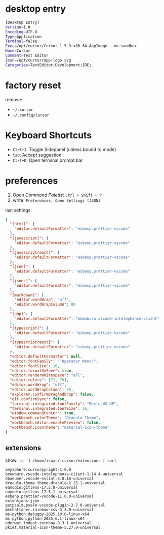 # desktop entry

```sh
[Desktop Entry]
Version=1.0
Encoding=UTF-8
Type=Application
Terminal=false
Exec=/opt/cursor/Cursor-1.5.9-x86_64.AppImage --no-sandbox
Name=Cursor
Comment=Text Editor
Icon=/opt/cursor/app-logo.svg
Categories=TextEditor;Development;IDE;
```

# factory reset

remove:

- `~/.cursor`
- `~/.config/Cursor`

# Keyboard Shortcuts

- `Ctrl+I`: Toggle Sidepanel (unless bound to mode)
- `tab`: Accept suggestion
- `Ctrl+K`: Open terminal prompt bar

# preferences

1. Open _Command Palette_: `Ctrl + Shift + P`
1. write: `Preferences: Open Settings (JSON)`

last settings:

```json
{
  "[html]": {
    "editor.defaultFormatter": "esbenp.prettier-vscode"
  },
  "[javascript]": {
    "editor.defaultFormatter": "esbenp.prettier-vscode"
  },
  "[javascriptreact]": {
    "editor.defaultFormatter": "esbenp.prettier-vscode"
  },
  "[json]": {
    "editor.defaultFormatter": "esbenp.prettier-vscode"
  },
  "[jsonc]": {
    "editor.defaultFormatter": "esbenp.prettier-vscode"
  },
  "[markdown]": {
    "editor.wordWrap": "off",
    "editor.wordWrapColumn": 80
  },
  "[php]": {
    "editor.defaultFormatter": "bmewburn.vscode-intelephense-client"
  },
  "[typescript]": {
    "editor.defaultFormatter": "esbenp.prettier-vscode"
  },
  "[typescriptreact]": {
    "editor.defaultFormatter": "esbenp.prettier-vscode"
  },
  "editor.defaultFormatter": null,
  "editor.fontFamily": "'Operator Mono'",
  "editor.fontSize": 16,
  "editor.formatOnSave": true,
  "editor.renderWhitespace": "all",
  "editor.rulers": [72, 79],
  "editor.wordWrap": "off",
  "editor.wordWrapColumn": 80,
  "explorer.confirmDragAndDrop": false,
  "git.confirmSync": false,
  "terminal.integrated.fontFamily": "MesloLGS NF",
  "terminal.integrated.fontSize": 16,
  "window.commandCenter": true,
  "workbench.colorTheme": "Dracula Theme",
  "workbench.editor.enablePreview": false,
  "workbench.iconTheme": "material-icon-theme"
}
```

## extensions

show: `ls -1 /home/isaac/.cursor/extensions | sort`

```
anysphere.cursorpyright-1.0.9
bmewburn.vscode-intelephense-client-1.14.4-universal
dbaeumer.vscode-eslint-3.0.16-universal
dracula-theme.theme-dracula-2.25.1-universal
eamodio.gitlens-17.5.0-universal
eamodio.gitlens-17.5.1-universal
esbenp.prettier-vscode-11.0.0-universal
extensions.json
getpsalm.psalm-vscode-plugin-2.7.0-universal
mechatroner.rainbow-csv-3.3.0-universal
ms-python.debugpy-2025.10.0-linux-x64
ms-python.python-2025.6.1-linux-x64
oderwat.indent-rainbow-8.3.1-universal
pkief.material-icon-theme-5.27.0-universal
```
